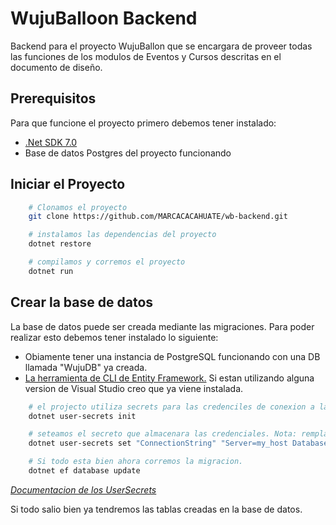 # WujuBalloon Backend

Backend para el proyecto WujuBallon que se encargara de proveer todas las funciones de los modulos de Eventos y Cursos descritas en el documento de diseño.

## Prerequisitos 
Para que funcione el proyecto primero debemos tener instalado:

- [.Net SDK 7.0](https://dotnet.microsoft.com/es-es/download/dotnet/7.0)
- Base de datos Postgres del proyecto funcionando

## Iniciar el Proyecto

```bash
    # Clonamos el proyecto
    git clone https://github.com/MARCACACAHUATE/wb-backend.git

    # instalamos las dependencias del proyecto
    dotnet restore

    # compilamos y corremos el proyecto
    dotnet run
```

## Crear la base de datos

La base de datos puede ser creada mediante las migraciones. Para poder realizar esto debemos tener instalado lo siguiente:

- Obiamente tener una instancia de PostgreSQL funcionando con una DB llamada "WujuDB" ya creada.
- [La herramienta de CLI de Entity Framework.](https://learn.microsoft.com/en-us/ef/core/cli/dotnet) Si estan utilizando alguna version de Visual Studio creo que ya viene instalada.

```bash
    # el projecto utiliza secrets para las credenciles de conexion a la DB asi que debemos inicializarlos.
    dotnet user-secrets init

    # seteamos el secreto que almacenara las credenciales. Nota: remplasar los valores my_ por tus credenciales.
    dotnet user-secrets set "ConnectionString" "Server=my_host Database=WujuDB;Port=my_port; User Id=my_user;Password=my_password"

    # Si todo esta bien ahora corremos la migracion.
    dotnet ef database update
```

[*Documentacion de los UserSecrets*](https://learn.microsoft.com/es-es/aspnet/core/security/app-secrets?view=aspnetcore-7.0&tabs=windows)


Si todo salio bien ya tendremos las tablas creadas en la base de datos.